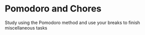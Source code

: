 # Pomodoro and Chores
 Study using the Pomodoro method and use your breaks to finish miscellaneous tasks
